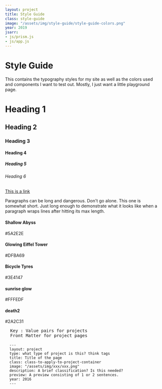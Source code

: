 ```yaml
---
layout: project
title: Style Guide
class: style-guide
image: "/assets/img/style-guide/style-guide-colors.png"
year: 2019
jsarr: 
- js/prism.js
- js/app.js
---
```


# Style Guide

This contains the typography styles for my site as well as the colors used and components I want to test out. Mostly, I just want a little playground page.

# Heading 1
## Heading 2
### Heading 3
#### Heading 4
##### Heading 5
###### Heading 6

[This is a link](/style-guide.md)

Paragraphs can be long and dangerous. Don't go alone. This one is somewhat short. Just long enough 
to demonstrate what it looks like when a paragraph wraps lines after hitting its max length.

<div id="site-colors" class="site-colors">
  <div class="style-guide-color brand-primary">
    <h4 class="color-name">Shallow Abyss</h4>
    <p class="color-hex">#5A2E2E</p>
  </div>
  <div class="style-guide-color brand-secondary">
    <h4 class="color-name">Glowing Eiffel Tower</h4>
    <p class="color-hex">#DFBA69</p>
  </div>
  <div class="style-guide-color brand-third">
    <h4 class="color-name">Bicycle Tyres</h4>
    <p class="color-hex">#3E4147</p>
  </div>
  <div class="style-guide-color brand-fourth">
    <h4 class="color-name">sunrise glow</h4>
    <p class="color-hex">#FFFEDF</p>
  </div>
  <div class="style-guide-color brand-dark-accent">
    <h4 class="color-name">death2</h4>
    <p class="color-hex">#2A2C31</p>
  </div>
</div>



<pre>
  Key : Value pairs for projects
  Front Matter for project pages
  <code class="language-css">
  ---
  layout: project
  type: what type of project is this? think tags
  title: Title of the page
  class: class-to-apply-to-project-container
  image: "/assets/img/xxx/xxx.png"
  description: A brief classification? Is this needed?
  preview: A preview consisting of 1 or 2 sentences.
  year: 2016
  ---
  </code>
</pre>